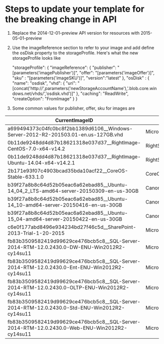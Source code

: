 # Steps to update your template for the breaking change in API

1. Replace the 2014-12-01-preview API version for resources with 2015-05-01-preview

2. Use the imageReference section to refer to your image and add define the osDisk property to the storageProfile. Here's what the new storageProfile looks like


    "storageProfile": {
        "imageReference": {
            "publisher": "[parameters('imagePublisher')]",
            "offer": "[parameters('imageOffer')]",
            "sku" : "[parameters('imageSKU')]",
            "version":"latest"
        },
        "osDisk" : {
            "name": "osdisk",
            "vhd": {
               "uri": "[concat('http://',parameters('newStorageAccountName'),'.blob.core.windows.net/vhds/','osdisk.vhd')]"
            },
            "caching": "ReadWrite",
            "createOption": "FromImage"
        }
    }


3. Some common values for publisher, offer, sku for images are

| CurrentImageID                                                                                | Publisher              | Offer                     | Sku                           | Version         |
|-----------------------------------------------------------------------------------------------|------------------------|---------------------------|-------------------------------|-----------------|
| a699494373c04fc0bc8f2bb1389d6106__Windows-Server-2012-R2-201503.01-en.us-127GB.vhd            | MicrosoftWindowsServer | WindowsServer             | 2012-R2-Datacenter            | 4.0.201503      |
| 0b11de9248dd4d87b18621318e037d37__RightImage-CentOS-7.0-x64-v14.2                             | RightScaleLinux        | RightImage-CentOS         | 7                             | 14.2.0          |
| 0b11de9248dd4d87b18621318e037d37__RightImage-Ubuntu-14.04-x64-v14.2.1                         | RightScaleLinux        | RightImage-Ubuntu         | 14.04                         | 14.2.1          |
| 2b171e93f07c4903bcad35bda10acf22__CoreOS-Stable-633.1.0                                       | CoreOS                 | CoreOS                    | Stable                        | 633.1.0         |
| b39f27a8b8c64d52b05eac6a62ebad85__Ubuntu-14_04_2_LTS-amd64-server-20150309-en-us-30GB         | Canonical              | UbuntuServer              | 14.04.2-LTS                   | 14.04.201503090 |
| b39f27a8b8c64d52b05eac6a62ebad85__Ubuntu-14_10-amd64-server-20150416-en-us-30GB               | Canonical              | UbuntuServer              | 14.10                         | 14.10.201504160 |
| b39f27a8b8c64d52b05eac6a62ebad85__Ubuntu-15_04-amd64-server-20150422-en-us-30GB               | Canonical              | UbuntuServer              | 15.04                         | 15.04.201504220 |
| c6e0f177abd8496e934234bd27f46c5d__SharePoint-2013-Trial-1-20-2015                             | MicrosoftSharePoint    | MicrosoftSharePointServer | 2013                          | 1.0.0           |
| fb83b3509582419d99629ce476bcb5c8__SQL-Server-2014-RTM-12.0.2430.0-DW-ENU-Win2012R2-cy14su11   | MicrosoftSQLServer     | SQL2014-WS2012R2          | Enterprise-Optimized-for-DW   | 12.0.2430       |
| fb83b3509582419d99629ce476bcb5c8__SQL-Server-2014-RTM-12.0.2430.0-Ent-ENU-Win2012R2-cy14su11  | MicrosoftSQLServer     | SQL2014-WS2012R2          | Enterprise                    | 12.0.2430       |
| fb83b3509582419d99629ce476bcb5c8__SQL-Server-2014-RTM-12.0.2430.0-OLTP-ENU-Win2012R2-cy14su11 | MicrosoftSQLServer     | SQL2014-WS2012R2          | Enterprise-Optimized-for-OLTP | 12.0.2430       |
| fb83b3509582419d99629ce476bcb5c8__SQL-Server-2014-RTM-12.0.2430.0-Std-ENU-Win2012R2-cy14su11  | MicrosoftSQLServer     | SQL2014-WS2012R2          | Standard                      | 12.0.2430       |
| fb83b3509582419d99629ce476bcb5c8__SQL-Server-2014-RTM-12.0.2430.0-Web-ENU-Win2012R2-cy14su11  | MicrosoftSQLServer     | SQL2014-WS2012R2          | Web                           | 12.0.2430       |
